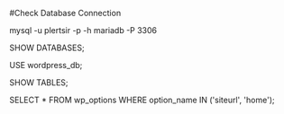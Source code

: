 #Check Database Connection

mysql -u plertsir -p -h mariadb -P 3306

SHOW DATABASES;

USE wordpress_db;

SHOW TABLES;

SELECT * FROM wp_options WHERE option_name IN ('siteurl', 'home');